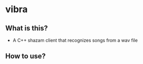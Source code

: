 # vibra


## What is this?
* A C++ shazam client that recognizes songs from a wav file

## How to use?

